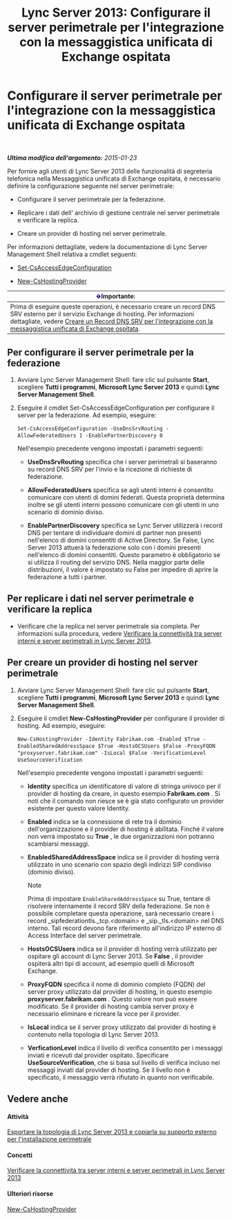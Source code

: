 ﻿---
title: "Lync Server 2013: Configurare il server perimetrale per l'integrazione con la messaggistica unificata di Exchange ospitata"
TOCTitle: Configurare il server perimetrale per l'integrazione con la messaggistica unificata di Exchange ospitata
ms:assetid: ede3f2f9-f412-418e-a705-8d8ec98176c5
ms:mtpsurl: https://technet.microsoft.com/it-it/library/Gg399075(v=OCS.15)
ms:contentKeyID: 49302378
ms.date: 08/24/2015
mtps_version: v=OCS.15
ms.translationtype: HT
---

# Configurare il server perimetrale per l'integrazione con la messaggistica unificata di Exchange ospitata

 

_**Ultima modifica dell'argomento:** 2015-01-23_

Per fornire agli utenti di Lync Server 2013 delle funzionalità di segreteria telefonica nella Messaggistica unificata di Exchange ospitata, è necessario definire la configurazione seguente nel server perimetrale:

  - Configurare il server perimetrale per la federazione.

  - Replicare i dati dell' archivio di gestione centrale nel server perimetrale e verificare la replica.

  - Creare un provider di hosting nel server perimetrale.

Per informazioni dettagliate, vedere la documentazione di Lync Server Management Shell relativa a cmdlet seguenti:

  - [Set-CsAccessEdgeConfiguration](https://docs.microsoft.com/en-us/powershell/module/skype/Set-CsAccessEdgeConfiguration)

  - [New-CsHostingProvider](https://docs.microsoft.com/en-us/powershell/module/skype/New-CsHostingProvider)

<table>
<thead>
<tr class="header">
<th><img src="images/Gg412908.important(OCS.15).gif" title="important" alt="important" />Importante:</th>
</tr>
</thead>
<tbody>
<tr class="odd">
<td>Prima di eseguire queste operazioni, è necessario creare un record DNS SRV esterno per il servizio Exchange di hosting. Per informazioni dettagliate, vedere <a href="lync-server-2013-create-a-dns-srv-record-for-integration-with-hosted-exchange-um.md">Creare un Record DNS SRV per l'integrazione con la messaggistica unificata di Exchange ospitata</a>.</td>
</tr>
</tbody>
</table>


## Per configurare il server perimetrale per la federazione

1.  Avviare Lync Server Management Shell: fare clic sul pulsante **Start**, scegliere **Tutti i programmi**, **Microsoft Lync Server 2013** e quindi **Lync Server Management Shell**.

2.  Eseguire il cmdlet Set-CsAccessEdgeConfiguration per configurare il server per la federazione. Ad esempio, eseguire:
    
        Set-CsAccessEdgeConfiguration -UseDnsSrvRouting -AllowFederatedUsers 1 -EnablePartnerDiscovery 0
    
    Nell'esempio precedente vengono impostati i parametri seguenti:
    
      - **UseDnsSrvRouting** specifica che i server perimetrali si baseranno su record DNS SRV per l'invio e la ricezione di richieste di federazione.
    
      - **AllowFederatedUsers** specifica se agli utenti interni è consentito comunicare con utenti di domini federati. Questa proprietà determina inoltre se gli utenti interni possono comunicare con gli utenti in uno scenario di dominio diviso.
    
      - **EnablePartnerDiscovery** specifica se Lync Server utilizzerà i record DNS per tentare di individuare domini di partner non presenti nell'elenco di domini consentiti di Active Directory. Se False, Lync Server 2013 attuerà la federazione solo con i domini presenti nell'elenco di domini consentiti. Questo parametro è obbligatorio se si utilizza il routing del servizio DNS. Nella maggior parte delle distribuzioni, il valore è impostato su False per impedire di aprire la federazione a tutti i partner.

## Per replicare i dati nel server perimetrale e verificare la replica

  - Verificare che la replica nel server perimetrale sia completa. Per informazioni sulla procedura, vedere [Verificare la connettività tra server interni e server perimetrali in Lync Server 2013](lync-server-2013-verify-connectivity-between-internal-servers-and-edge-servers.md).

## Per creare un provider di hosting nel server perimetrale

1.  Avviare Lync Server Management Shell: fare clic sul pulsante **Start**, scegliere **Tutti i programmi**, **Microsoft Lync Server 2013** e quindi **Lync Server Management Shell**.

2.  Eseguire il cmdlet **New-CsHostingProvider** per configurare il provider di hosting. Ad esempio, eseguire:
    
        New-CsHostingProvider -Identity Fabrikam.com -Enabled $True -EnabledSharedAddressSpace $True -HostsOCSUsers $False -ProxyFQDN "proxyserver.fabrikam.com" -IsLocal $False -VerificationLevel UseSourceVerification
    
    Nell'esempio precedente vengono impostati i parametri seguenti:
    
      - **Identity** specifica un identificatore di valore di stringa univoco per il provider di hosting da creare, in questo esempio **Fabrikam.com** . Si noti che il comando non riesce se è già stato configurato un provider esistente per questo valore Identity.
    
      - **Enabled** indica se la connessione di rete tra il dominio dell'organizzazione e il provider di hosting è abilitata. Finché il valore non verrà impostato su **True** , le due organizzazioni non potranno scambiarsi messaggi.
    
      - **EnabledSharedAddressSpace** indica se il provider di hosting verrà utilizzato in uno scenario con spazio degli indirizzi SIP condiviso (dominio diviso).
        

        > [!NOTE]
        > Prima di impostare <CODE>EnableSharedAddressSpace</CODE> su True, tentare di risolvere internamente il record SRV della federazione. Se non è possibile completare questa operazione, sarà necessario creare i record _sipfederationtls._tcp.&lt;domain&gt; e _sip._tls.&lt;domain&gt; nel DNS interno. Tali record devono fare riferimento all'indirizzo IP esterno di Access Interface del server perimetrale.

    
      - **HostsOCSUsers** indica se il provider di hosting verrà utilizzato per ospitare gli account di Lync Server 2013. Se **False** , il provider ospiterà altri tipi di account, ad esempio quelli di Microsoft Exchange.
    
      - **ProxyFQDN** specifica il nome di dominio completo (FQDN) del server proxy utilizzato dal provider di hosting, in questo esempio **proxyserver.fabrikam.com** . Questo valore non può essere modificato. Se il provider di hosting cambia server proxy è necessario eliminare e ricreare la voce per il provider.
    
      - **IsLocal** indica se il server proxy utilizzato dal provider di hosting è contenuto nella topologia di Lync Server 2013.
    
      - **VerficationLevel** indica il livello di verifica consentito per i messaggi inviati e ricevuti dal provider ospitato. Specificare **UseSourceVerification**, che si basa sul livello di verifica incluso nei messaggi inviati dal provider di hosting. Se il livello non è specificato, il messaggio verrà rifiutato in quanto non verificabile.

## Vedere anche

#### Attività

[Esportare la topologia di Lync Server 2013 e copiarla su supporto esterno per l'installazione perimetrale](lync-server-2013-export-your-topology-and-copy-it-to-external-media-for-edge-installation.md)  

#### Concetti

[Verificare la connettività tra server interni e server perimetrali in Lync Server 2013](lync-server-2013-verify-connectivity-between-internal-servers-and-edge-servers.md)  

#### Ulteriori risorse

[New-CsHostingProvider](https://docs.microsoft.com/en-us/powershell/module/skype/New-CsHostingProvider)

